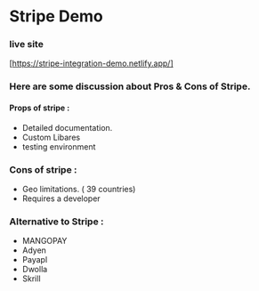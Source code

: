 # Stripe Demo 

### live site

[https://stripe-integration-demo.netlify.app/]


### Here are some discussion about Pros & Cons of Stripe.

#### Props of stripe : 
- Detailed documentation.
- Custom Libares
- testing environment


### Cons of stripe :
- Geo limitations. ( 39 countries) 
- Requires a developer

### Alternative to Stripe : 
- MANGOPAY
-  Adyen
- Payapl
- Dwolla 
- Skrill
